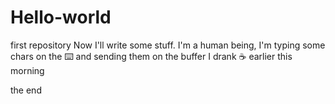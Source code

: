 # Hello-world
first repository
Now I'll write some stuff. 
I'm a human being, I'm typing some chars on the :keyboard: and sending them on the buffer
I drank :coffee: earlier this morning

the end
